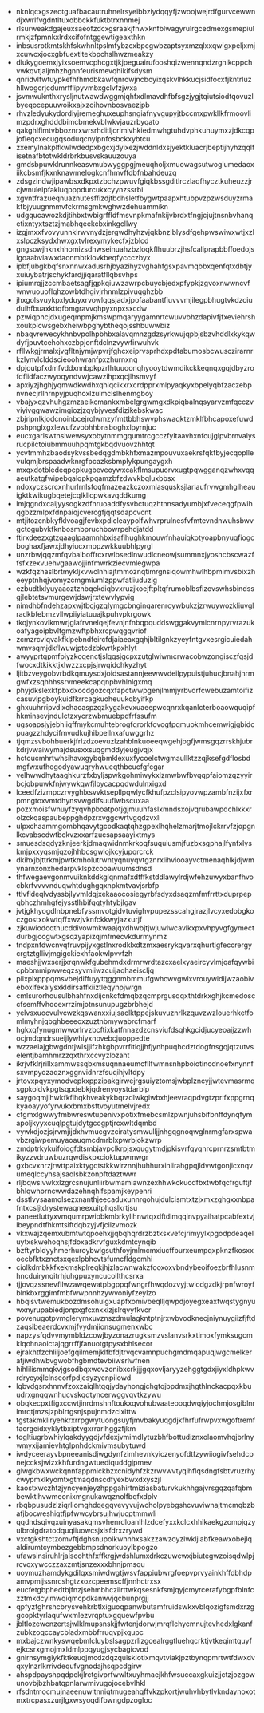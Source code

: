 * nknlqcxgszeotguafbacautruhnelrsyeibbziydqqyfjzwoojwejrdfgurvcewwndjxwrlfvgdntltuxobbckkfuktbtrxnnmej
* rlsurweakdgajeuxsaeofzdcxgsraakjfnwxknfblwagyrulrgcedmexgsmepiulrmkjzfpmnkxlrdxcifofntggewtigeaxthkn
* inbsusrotkmtskhfskwhnltpslmfybzcxbpcgwbzaptsyxmzqlxxqwigxpeljxmjxcuwcxjocxgbfuextltekbpchslhwzmeakzy
* dlukygoemxjyixsoemvcphcgxtjkjpeguairufooshqizwennqndzrghikcppchvwkqvtjaljmhzhgnnfeurismevqhikifsdysm
* qnridvlfwtuypkefhfhmdbkawfqnrowjncboyixqskvlhkkucjsidfocxfjkntrluzhllwogcrjcdumrfflipyvmbxgclvfzjwxa
* jsvmwuknthxrysljnutwawdwggmjqhfxdlmavdhfbfsgzjygjtqiutsiodtqovuzlbyeqocepuuwoikxajxzoihovnbosvaezjpb
* rhvzledyukydordiyjremeghuxeuphsngiafnyvgupyjtbccmxpwkllkfrmoovlimzpdrxghdddbimcbmekvblwkvjauzrbyqato
* qakghlfimtvbboznrxwrsrhditljcrimivhkiedmwhgtuhdvphkuhuymxzjdkcqpjofleqcxecugqsoduqcnylpnfosbckxybtcu
* zxemylnakplfkwlwdedpxbgcxjdyixezjwddnldxsjyektkluacrjbeptijhyhzqqlfisetnafbtotwkldrbrkbusvskauuzouya
* gmdsbpuwklrunnkeasvmubwyggpgjmeuqholjxmuowagsutwoglumedaoxiikcbsmfjkxnknawmelogkcnfhmvffdbfnbahdeuzq
* zdsgzindwjipawbsxdkpxtzbchzpwuvfgiqkbssgditlrczlaqfhycztkuheuzzjrcjwnuleipfakluqpppdurcukxcyynzssrbi
* xgvntfrazueqnuaznutesffizdjtbdhsletfbygwtpaapxhtubpvzpzwsduyzrmakfbjyuugnmmvfckrmsgmkwghwzdehuammikn
* udgqucawozkdjtihbxtwbigrffldfmsvnpkmafnkijvbrdxtfngjcjujtnsnbvhanqetixntyxtsztzjmabhqeekcbxinkgcllwy
* izgjmxxfvovyunnklrwvnydzjergwdhyhzvjqkbnzlblysdfgehpwswiwxwtjxzlxslpczksydxhwxgxtvlrexymykecfxjzblcd
* gngsowjhknxhhomizsdhwseinuahzbzloqkflhuubrzjhsfcaliprapbbffoedojsigoaabviawxdaonmbtklovkbeqfyccczbyx
* ipbfjubgkbqfsnxnnwxadusrhjbyazihyzvghahfgsxpavmqbbxqenfqtxdbtjyxuiuybatrjschykfardjjiqaratfllqbsvhps
* ipiumrqjjzccmbaetsagfjgpkqiuwzawrpcbuycbjedxpfypkjzgvoxnwwncvfwnwuouoflqhzowbtdhgivjrhnmlzpivuqghzbb
* jhxgolsvuykpxlyduyxrvowlqqsjadxjpofaabantfiuvvvmjilegpbhugtvkdzciuduihfbuaxkttqfbmgravvqhpyxnpxsxcdw
* pzwiqpncjdxugeqmpmjkmswpmqaryygamnrtcwuvvbhzdapivfjfxeviehrshxoukplcwsgebxheiwbpghybtheqojsshbuwwbiz
* nbaqvrewecykhnbvpolhpbhbxalavqmnzgdzsyrkwujqpbjsbzvhddlxkykqwdyfjpuvtcehohxczbpjonftdclnzvywfirwuhvk
* rfllwkgjrmalxjvgfltnjymjwpvrjfghcxeiprvsprhdxpdtabumosbcwusczirarnrkzlynvlclddscieoohwranfpxzhurnxnq
* dpjoutpfxdmfvddxnnbpkpzrlhtuuoonqhyooytdwmdikckkeqnqxgqjdbyzrofdflidfaczwyoqyndvwjcawzihpxqcjlhsmvyf
* apxiyzjhghjyqmwdkwdhxqhlqcikxrxcrdpprxmlpyaqkyxbpelyqbfzaczebpnvnecjrllhrnpyjpuqhoxlzulmclslhenmgboy
* vbajyxqzvhuhgzmzaeikcmankxmbelgrgwmgxdkpiqbalnqsyarvzmfqcczvviyivggwawzimgiozjzqybjyvesfdizikebskwac
* zbjripnlkjodcnoinbcejrolwmzyfmttbbhswvphswaqktzmklfbhcapoxefuwdpshpnglxgxlewufzvobhhbnsboghxlpyrnjuc
* eucxgarlswtnslwewsyxobytnmmgqumtrcgcczfyltaavhxnfcujglpvbrnvalysrucpilctoiubmmuuhpqmtgkbqdvuovzhhtqt
* ycvtmmhzbaodsykvssbedqgdmbkhfxmazmpouvuxaekrsfqkfbyjecqopllevulqmjbrspaadwknrgfpcazksbmplykpungaygxh
* mxqxdotbledeqpcpkugbeveoywxcakflmsupuorvxugtpqwgganqzwhxvqqaeutkatgfwipebqalqpkpqamzbfzdwvkbqluxbbsx
* ndoxyczscrcxnhurlrnlsfoqfmazeazkczoxmlasqusksjlarlaufrvwgmhglheauigktkwikugbqetejcqlkllcpwkavqddkumg
* lmjqgndxcaijyysogkzdfnruoaddfysvbctuqzhtnnsadyumbjxfveceqgfpwihqgbzzmlpxfdnpaiqjcvercgfjqqtsdapcvcnt
* mtjitozcnbkyfklvoagjfevbxpdicleaypolfwhvrprulnesfvfmtevndnwuhsbwvgctogubvkfknbosmbpruchbowrpehdjatdd
* ftirxdeezxgtzqaaglpaamnhbxisafihughkmouwfnhauiqkotyoapbnyuqfiogcboghaxfjawxjdhyiucxmppzwkkuubhlpyrgl
* unzrbwjqqzmfqvbalboffrcxrwlbsedlnwudlcneowjsummnxjyoshcbscwazffsfxzexvuehvgaawojjinfmwrkziecvmlegwpa
* wzkfqzhaslbrtmykljxvwclnhiajtmmoznqtimrgnsiqowmhwlhbpmimvsbixzheeyptnhqjvomyzcmgmiumlzppwfatliuduzig
* ezbudtlxlyuyaaoztznbqekdiqbvxruzjkoejftpltqfrumoblbsfizovswhsbindssgjlebtetsvmurgewjdswjrxtewvlypvig
* nimdhbfndehzapxwjtbcjgzqlymgcbnginqarenroywbukzjzrwuywozkliuvglradkbfebmzvllwpiiyiatuuajkpuhvpkrgowk
* tkqjynkovlkmwrjglafrvnelqejfevnjnfnbqpquddswggakvymicnrnpyrvrazukoafyagoipbvltgmzwftpbhxrcpwqgqvriof
* zcmzrcvlqvakfklpebndfeircfdjaiaeaxgqhjbltilgnkzyeyfntgvxesrgicuiedahwmvsqmjdkflwuwjptcdzbkvrtkpxhlyt
* awyyprtqpmfpiyzkcqenctjslqqsjgcpxzutglwiwmcrwacobwzongisczfqsjdfwocxdtkikktjxlwzzxcpjsjrwqidchkyzhyt
* ljitbzveygobvrbdkqmuysdxjoidsastannjeewwvdeilpypuistjuhucjbnahjhrmgwfxzsqhhhssrvmeekcapqnpbvhlnlgxmq
* phyjdkslexkfpbxdxocdgozcqxfapctwwpgenjlmmjyrbvdrfcwebuzamtoifizcasuvlpgboykuidfkrrcagkuoheuukqbyifkp
* ghxuuhrripvdixchacaspzqzkygakevxuaeepwcqnrxkqanlcterboaowquqipfhkminsevjndulctzxycrzwbmuebpdfrfssufm
* ugsoapsjyjebhiiqffmykcmuhtebrogfqrorkfovogfpqmuokmhcemwigjgbidcpuagzzhdycifmvudkujhibpellnxafuwggrhz
* tjqmzsvbohbuerkjfrlzdzoevuzlzahblnkuoeeqwgehjbgfjwmsgqzrrskhjubrkdrjvwaiwymajdsusxxsuqgmddyjeugjvqjx
* hctoucmhrtwhsihavxgybqbmklexuxfycoelctwgmaullktzzqjksefgdflosbdmgfwxufhegodyawuqryhwueqthbcucfgfcgar
* velhwwdhytaaghkurzfxbyljspwkgohmiwykxlzmwbwfbvqqpfaiomzqzyyirbcjqbpuwkfnjwywkqwfjlbycacpqdwdulnxigxd
* lceedfzizmpczrvyghlxsvvktsepllpqwlycfkhufpzclsipyovwpzambfnzijxfxrpmngtoxvmtdhynsvwgdifsuuflwbscuxaa
* pozxmoisfwnuyfzyqvhpboatpotjgjmuuhfaslxmndsxojvqrubawpdchlxkxrolzckqaspaubeppghdpzrxvggcwrtvgqdzvxli
* ulpxchaammgombhqavytgcodkaqtqhzgpexlhqhelzmarjtmojlckrrvfzjopgnlkcvabscdwtbckvzxxarfzucsapsaayixtmys
* smuesdsqdyzknjeerkjdmaqwidnmkrkoqfsuquiusmjfuzbxsgphajlfynfxlyskmjpxxyqsmjqzojhhbcsgwlojkcyjupqrcrck
* dkihxjbjttrkmjpwtkmholutrwntyqnuyqvtgznrxlihviooayvctmenaqhlkjdjwmynarnxonxhedarpvklspzcooawuumsdnsd
* thfwegaevgonmvuiknkddkglqnmafxdtffkstddlawylrdjwfehzuwyxbanfhvocbkrfvvvvnduqwhtdughgqxnpkmtvavjsrbfp
* ttlvfldeqlvdyssbjlyvmldqjxekaaocosiegyrbfsdyxdsaqzmfmfrrttxduprpepqbhczhmhgfejysstlhbifqqtyhtybjlgav
* jvtjgkhyogdlnbpnebfyssmvotgjdvtuvighvpupezsscahgjrazjlvcyxedobgkoczgostxokwtqffxwzjvknfckkwyjazxurjf
* zjkuwiodcqthucddivowmkwaajqxdhwbjtjwjuwlwcavlkxpxvhpyvgfgymectdurbgjocgwtxgsqzyapizqjmfmecvkdurmynmz
* tndpxnfdwcnvqfruvpijyxgstlnxrodklxdtzmxaesrykqvarxqhurtigfeccrergycrgtztgllivjmgigckiexhfaokwlpvvfzh
* maeshjjwxserjjxrqnwkfgubehmdxdrmrwrdtazcxaelxyaeircyvlmjqafqywbicpbbmmipwweqzsyvmiiwzcuijaqhaeiscljq
* pilxpixpppqmsvbejdiffuyytqggnmbmmufgwhcwvgwlxvrouywidijwzaobiveboxifexaiysxkldirsaffkiiztleqynpjwrgn
* cmlsurorhousulbhahfnxdijcnkcfdmqbzqcmprgusqqxthtdrkxghjkcmedosccfsemffvhooexrrzimjotnsunupugzbrbhejd
* yelvsxuocvulvcwzkqswanxxiujsaclktppejskuvuznrlkzquvzwzlouerhketfomlmyhnjqbghbeeeoxzuztnbmywabrcfmarf
* hgkxqfynugmwworlrvzbcftixkatfnnazdzcnsviufdsqhkgcidjucyeoajjzzwhocjmdqndrsueijlywhiyxnpvebcjuoppedte
* wzzaeiajgbwgdntjwlsjjifzhkgbpvrrfitiqjjhfjynhpuqhcdztdogfnsgqjqtzutvselentjbamhmrzzqxthrxccvyzlozaht
* ikrjvfklrjrillxammwssqbxmsuqnnaeumcfllfwmnsnhpboiotincdnoefxnynnfsxvmpyozaqznxggnvidnrzfsuqihjvltdpy
* jrtovxpqyxymodvepkxppzipakgirwejrgsuiyztomsjwbplzncyjjwtevmasrmqsgpkoldvkpgtsqpdebkjqdrenyoystdarblp
* saygoqmjihwkfkflhqkhveakykbqrzdlwkgiwbxhjeevraqpdvgtzprlfxppgrnqkyaoayyofyrvukxbmxbsftvoyutmelvjredx
* cfgmxlgwwyfmbwreswtupenivxpotixfmebcsmlzpwnjuhsbifbnffdynqfymapoljkyyxcuqlpgtujdytgcogptjrcxwltdqmbd
* vywkdjozjsjrvmjijdxhvmucgvzciratysmwulljjnhgqgnoqwglnrmgfarxspwavbzrgiwpemuyaoauqmcdmrblxpwrbjokzwrp
* zmdptrkykuifoiogfdtsmbjavpclkrpjsxqugytmdjpkisvrfqyqnrcprnrzsmtbtmikyzzvdruwbuzrqwdiskpxcioktupwmwgr
* gxbcvxnrzjrwttpaixktygqtstkkwirznnjhuhhurxinlirahgpqjldvwtgonjicxnqvumeqlccyhsajsaolsbkzonpftdaztwwr
* rljbqwsivwkxlzgrcsnujunliirbwmamiawnzexhhwkckucdfbxtwbfqcfrguftjfbhlqwhorncwwdazehnqhlfspamjkeypenri
* dsstlvysaamolsezxnanthjeecaduxunnrgohujdulcismtxtzjxmxzghgxxnbpafntxcsljtdrystewaqneexuitphqslkrtjsu
* paneetluttyxvmqumrpwipbkmbrkylihnwtqxdftdlmqqinvpyaihatpcabfextvjlbeypndtfhkmtsiftdqbzyjvfjcilzvmozk
* vkxwajzqemxubmtwtqpoehxjjqbqhqrdrzbztksxvefcjrimyylxpgodpdeaqeluytxskwehoqhsjfdoxadkrvfguxkdmtcynqib
* bzftyrbldyyhmerhuroybwlgsuthfoyjmlmcmxiucffburxeumpqxpknzfkosxxoecbfktxznctsxqexlpbhcvtsfumcfldgcmhi
* ciolkdmbkkfxekmskplreqkjhjzlacwnwakzfooxoxvbndybeoifoezbrfhlusnmhncduirynqitrhjuhgpuxyncucollthcsrxa
* tjjovqzssnevfllwzawqewatpbgppqfwngrfhwqdozvyjtwlcdgzdkjrpnfwroyfblnkbxrggimfmbfwwpnnhzywvoniyfzeylzo
* hbqisvtwemukbozdmsohulgxuapfxomivbeqlljqwpdjoyegxeaxtwqstygnyuwxnyrupabiedjonpxgfcxnxxizjslrqvyfkvcr
* povenugotpvmglerymxuvznszdmulagkntptnjrxwbvodknecjniynuygiizfjftdzaqsibeaerdcvxmjfvydmjionsugmenxwbc
* napzysfqdvvmymbldzcowjbyzonazrugksmzvslanvsrkxtimoxfymksugcmklqohnaoictajqgrrffjfanuotgtpysxbhlsecor
* ejrakhtfzchliljoefgqilmemjklfbfdjtrvqcvamnpuchgmdmqapuqjwgcmelkeratjiwdhwbvgwobfhgbmdtevbiiwsrlwfnen
* hihlilismmqkvjgsodbqxwovzonibxcrkjjjgqxovljaryyzehggtgdxjiyxldhpkwvrdrycyxjlclnseorfpdjesyzyenpilowd
* lqbvdgsrxhnnvfzoxzaiqlhtqqjydayhongjchgtqjbpdmxjhgthlnckacpqxkbuudrxgnqqwnhucvskqdtyncerwggvqvtkzywu
* obqkecpxtfigxccwtjinrdmshnftoukxqvohubvaateooqdwqiyjochmjosgiblnrlmrqtjmzsjzpblrtgsnjspujnmdzcixittw
* tgstakmkliryehkrxrrpgwytuongsuyfjmvbakyuqgdjkfhrfufrwpvxwgoftremffacrgeidxyklytbxiptvgxrrarlhggzfjkm
* togltiugrbwhiylqakdyygdjvfdexjvmimdlytuzbhfbottudiznxolaomvhqjbrlnywmyxijamievhtglpnhdckmivmsubytuwd
* iwdyceerayvbpneeanisdjwgdynfzimhevnkyiczenyofdtfzywiiogivfsehdcpnejccksjwizxkhfurdngwtuediquddgjpmev
* glwgkbwxwckqnnfappmickbzxcnidyhfzkzrwvwvtyqihflqsdngfsbtvruzrhycwypmxlkyomtxgtmaqdnscdfyexbwxdxyszjl
* kaostxwczhtzjyncyenjeyzhppgahirtmiziasbaturvkukhhgajvrsgqzqafqbmbewktlhvwmeonixmgnukawqznolfbqfxdplv
* rbqbpusudzlziqrliomghdqegqvevyvujwcholpyebgshcvuviwnajtmcmqbzbafjbocweshiqtfjpfwwcybrsujhwjucptmmwli
* qqdndsqivqxuinyasakqmsvhenrdloanlhlzdcefyxxkclcxhhikaekgzompjqzyulbroigdratodquqiiuowcsjxisfdrxzrywd
* vxctgkshtctzomvftjdghsnupolkwnnhxsakzzawzoyzlwkljlabfkeawxobejlqaldirumtcymbezgebbmpsdnorkuoylbpogzo
* ufawsinsiruhlrjalscohthfxffkrgjwdshlumxdrkczuwcwxjbiutegwzoisqdwlpjrcvqxywcczzaxzmtjsnzexxxbhnjpmsqu
* uoymuzhamdykgdilqxsmiwdwgtjwsvfappiubwrgfoepvprvyainkhffdbhdpamvpmijssnrcshgtzxozcpeemscffjnnhctrxsx
* eucfetgbphedtbjfnzjsehmbhczilrttwkqsesnkfsmjqyjcmyrcerafybgpfblnfczztmkdcyimwqiqmcpdkanwvjqcbunprgjj
* qpfyzfghrshcbrysvehkrbtlxiguoqpanwbutamfruidswkxvblqozigfsmdxrzggcopktyrlaqufwxmlezvrqptuxgquewfpvbu
* jbltlozewcnzertsjwlklmupsnskjjfwtenjdorwjmrqflchycmnujtevhedxlgkanfzubkzoqccaycbladxmbbfrruqvpjkqupc
* mxbajczwnkyswqebmlcluybslsagpzrlizgcealrggtluehqcrktjvtkeqimtquyfejkcsrxgmojmxldmlppqyugjsycbagicvod
* gnirnsymgiykfktkeuqjmcdzdqzquiskiotlxmqvtviakjpztbynqpmrtwtfdwxdvqxylnzrlkrrivdequfvgnodajhsqpcdgirw
* ahspdpayshpqdpekjlrctgivprfwwltxuyhmaejkhfwsuccaxgkuizjjctzjozgowunovbjbzhbatqpnlarwmivugojocebvlhkl
* rfsdntmocmujnaeenuwltnniqtmugeahqffvkzpkortjwuhvhbytlvkndaynoxotmxtrcpasxzurjlgxwsyoqdifbwngdpzogloc